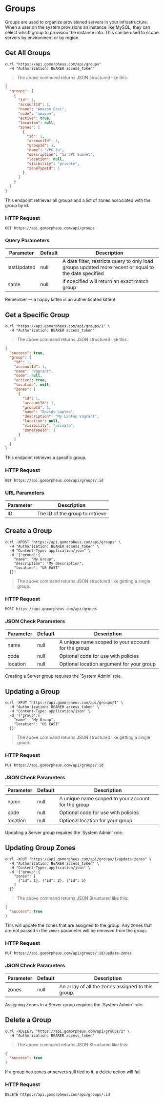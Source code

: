 # Groups

Groups are used to organize provisioned servers in your infrastructure. When a user on the system provisions an instance like MySQL, they can select which group to provision the instance into. This can be used to scope servers by environment or by region.

## Get All Groups

```shell
curl "https://api.gomorpheus.com/api/groups"
  -H "Authorization: BEARER access_token"
```

> The above command returns JSON structured like this:

```json
{
  "groups": [
    {
      "id": 1,
      "accountId": 1,
      "name": "Amazon East",
      "code": "amazon",
      "active": true,
      "location": null,
      "zones": [
        {
          "id": 1,
          "accountId": 1,
          "groupId": 1,
          "name": "VPC 1a",
          "description": "1a VPC Subnet",
          "location": null,
          "visibility": "private",
          "zoneTypeId": 1
        }
      ]
    }
  ]
}
```

This endpoint retrieves all groups and a list of zones associated with the group by id.

### HTTP Request

`GET https://api.gomorpheus.com/api/groups`

### Query Parameters

Parameter | Default | Description
--------- | ------- | -----------
lastUpdated | null | A date filter, restricts query to only load groups updated more recent or equal to the date specified
name | null | If specified will return an exact match group


<aside class="success">
Remember — a happy kitten is an authenticated kitten!
</aside>

## Get a Specific Group


```shell
curl "https://api.gomorpheus.com/api/groups/1" \
  -H "Authorization: BEARER access_token"
```

> The above command returns JSON structured like this:

```json
{
  "success": true,
  "group": {
    "id": 1,
    "accountId": 1,
    "name": "Vagrant",
    "code": null,
    "active": true,
    "location": null,
    "zones": [
      {
        "id": 1,
        "accountId": 1,
        "groupId": 1,
        "name": "Davids Laptop",
        "description": "My Laptop Vagrant",
        "location": null,
        "visibility": "private",
        "zoneTypeId": 1
      }
    ]
  }
}
```

This endpoint retrieves a specific group.


### HTTP Request

`GET https://api.gomorpheus.com/api/groups/:id`

### URL Parameters

Parameter | Description
--------- | -----------
ID | The ID of the group to retrieve

## Create a Group

```shell
curl -XPOST "https://api.gomorpheus.com/api/groups" \
  -H "Authorization: BEARER access_token" \
  -H "Content-Type: application/json" \
  -d '{"group":{
    "name": "My Group",
    "description": "My description",
    "location": "US EAST"
  }}'
```

> The above command returns JSON structured like getting a single group:

### HTTP Request

`POST https://api.gomorpheus.com/api/groups`

### JSON Check Parameters

Parameter | Default | Description
--------- | ------- | -----------
name      | null | A unique name scoped to your account for the group
code      | null | Optional code for use with policies
location  | null | Optional location argument for your group

<aside class="warning">Creating a Server group requires the `System Admin` role.</aside>

## Updating a Group

```shell
curl -XPUT "https://api.gomorpheus.com/api/groups/1" \
  -H "Authorization: BEARER access_token" \
  -H "Content-Type: application/json" \
  -d '{"group":{
    "name": "My Group",
    "location": "US EAST"
  }}'
```

> The above command returns JSON structured like getting a single group:

### HTTP Request

`PUT https://api.gomorpheus.com/api/groups/:id`

### JSON Check Parameters

Parameter | Default | Description
--------- | ------- | -----------
name      | null | A unique name scoped to your account for the group
code      | null | Optional code for use with policies
location  | null | Optional location for your group

<aside class="warning">Updating a Server group requires the `System Admin` role.</aside>

## Updating Group Zones

```shell
curl -XPUT "https://api.gomorpheus.com/api/groups/1/update-zones" \
  -H "Authorization: BEARER access_token" \
  -H "Content-Type: application/json" \
  -d '{"group":{
    "zones": [
      {"id": 1}, {"id": 2}, {"id": 5}
    ]
  }}'
```

> The above command returns JSON Structured like this:

```json
{
  "success": true
}
```

This will update the zones that are assigned to the group.
Any zones that are not passed in the `zones` parameter will be removed from the group.

### HTTP Request

`PUT https://api.gomorpheus.com/api/groups/:id/update-zones`

### JSON Check Parameters

Parameter | Default | Description
--------- | ------- | -----------
zones      | null | An array of all the zones assigned to this group.

<aside class="warning">Assigning Zones to a Server group requires the `System Admin` role.</aside>


## Delete a Group

```shell
curl -XDELETE "https://api.gomorpheus.com/api/groups/1" \
  -H "Authorization: BEARER access_token"
```

> The above command returns JSON Structured like this:

```json
{
  "success": true
}
```

If a group has zones or servers still tied to it, a delete action will fail

### HTTP Request

`DELETE https://api.gomorpheus.com/api/groups/:id`
